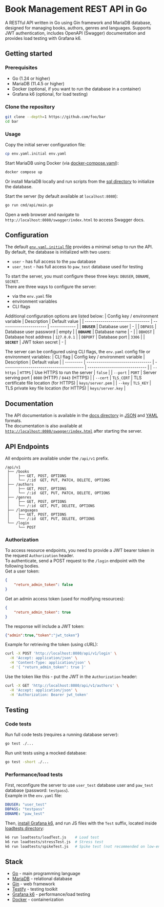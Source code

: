 # Book Management REST API in Go

A RESTful API written in Go using Gin framework and MariaDB database, designed for managing books, authors, genres and languages.
Supports JWT authentication, includes OpenAPI (Swagger) documentation and provides load testing with Grafana k6.

## Getting started

### Prerequisites
 - Go (1.24 or higher)
 - MariaDB (11.4.5 or higher)
 - Docker (optional, if you want to run the database in a container)
 - Grafana k6 (optional, for load testing)

### Clone the repository

```sh
git clone --depth=1 https://github.com/foo/bar
cd bar
```

### Usage

Copy the initial server configuration file:
```sh
cp env.yaml.initial env.yaml
```

Start MariaDB using Docker (via [docker-compose.yaml](/docker-compose.yaml)):
```sh
docker compose up
```
Or install MariaDB locally and run scripts from the [sql directory](/sql) to initialize the database.

Start the server (by default available at `localhost:8080`):
```sh
go run cmd/api/main.go
```

Open a web browser and navigate to `http://localhost:8080/swagger/index.html` to access Swagger docs.

## Configuration

The default [`env.yaml.initial` file](/env.yaml.initial) provides a minimal setup to run the API.\
By default, the database is initialized with two users:
 - `user` - has full access to the `paw` database
 - `user_test` - has full access to `paw_test` database used for testing

To start the server, you must configure these three keys: `DBUSER`, `DBNAME`, `SECRET`.\
There are three ways to configure the server:
 - via the `env.yaml` file
 - environment variables
 - CLI flags

Additional configuration options are listed below:
| Config key / environment variable | Description             | Default value |
| --------------------------------- | ----------------------- | ------------- |
| **`DBUSER`**                      | Database user           | -             |
| `DBPASS`                          | Database user password  | empty         |
| **`DBNAME`**                      | Database name           | -             |
| `DBHOST`                          | Database host address   | `127.0.0.1`   |
| `DBPORT`                          | Database port           | `3306`        |
| **`SECRET`**                      | JWT token secret        | -             |

The server can be configured using CLI flags, the `env.yaml` config file or environment variables:
| CLI flag  | Config key / environment variable | Description                               | Default value                  |
| --------- | --------------------------------- | ----------------------------------------- | ------------------------------ |
| `--https` | `HTTPS`                           | Use HTTPS to run the server               | `false`                        |
| `--port`  | `PORT`                            | Server serving port                       | `8080` (HTTP) / `8443` (HTTPS) |
| `--cert`  | `TLS_CERT`                        | TLS certificate file location (for HTTPS) | `keys/server.pem`              |
| `--key`   | `TLS_KEY`                         | TLS private key file location (for HTTPS) | `keys/server.key`              |

## Documentation

The API documentation is available in the [docs directory](/docs) in [JSON](/docs/swagger.json) and [YAML](/docs/swagger.yaml) formats.\
The documentation is also available at [`http://localhost:8080/swagger/index.html`](`http://localhost:8080/swagger/index.html`) after starting the server.

## API Endpoints

All endpoints are available under the `/api/v1` prefix.
```
/api/v1
 ├── /books
 │    ├── GET, POST, OPTIONS
 │    └── /:id  GET, PUT, PATCH, DELETE, OPTIONS
 ├── /authors
 │    ├── GET, POST, OPTIONS
 │    └── /:id  GET, PUT, PATCH, DELETE, OPTIONS
 ├── /genres
 │    ├── GET, POST, OPTIONS
 │    └── /:id  GET, PUT, DELETE, OPTIONS
 ├── /languages
 │    ├── GET, POST, OPTIONS
 │    └── /:id  GET, PUT, DELETE, OPTIONS
 └── /login
      └── POST
```

### Authorization

To access resource endpoints, you need to provide a JWT bearer token in the request `Authorization` header.\
To authenticate, send a POST request to the `/login` endpoint with the following bodies.\
Get a user token:
```json
{
    "return_admin_token": false
}
```
Get an admin access token (used for modifying resources):
```json
{
    "return_admin_token": true
}
```

The response will include a JWT token:
```json
{"admin":true,"token":"jwt_token"}
```

Example for retrieving the token (using cURL):
```sh
curl -X POST 'http://localhost:8080/api/v1/login' \
  -H 'Accept: application/json' \
  -H 'Content-Type: application/json' \
  -d '{ "return_admin_token": true }'
```

Use the token like this - put the JWT in the `Authorization` header:
```sh
curl -X GET 'http://localhost:8080/api/v1/authors' \
  -H 'Accept: application/json' \
  -H 'Authorization: Bearer jwt_token'
```

## Testing

### Code tests

Run full code tests (requires a running database server):
```sh
go test ./...
```

Run unit tests using a mocked database:
```sh
go test -short ./...
```

### Performance/load tests

First, reconfigure the server to use `user_test` database user and `paw_test` database (password: `testpass`).\
Example in the `env.yaml` file:
```yaml
DBUSER: "user_test"
DBPASS: "testpass"
DBNAME: "paw_test"
```

Then, [install Grafana k6](https://grafana.com/docs/k6/latest/set-up/install-k6/),
and run JS files with the `Test` suffix, located inside [loadtests directory](/loadtests):
```sh
k6 run loadtests/loadTest.js    # Load test
k6 run loadtests/stressTest.js  # Stress test
k6 run loadtests/spikeTest.js   # Spike test (not recommended on low-end systems)
```

## Stack

 - [Go](https://go.dev/) - main programming language
 - [MariaDB](https://mariadb.org/) - relational database
 - [Gin](https://github.com/gin-gonic/gin) - web framework
 - [Testify](https://github.com/stretchr/testify) - testing toolkit
 - [Grafana k6](https://k6.io/) - performance/load testing
 - [Docker](https://www.docker.com/) - containerization
